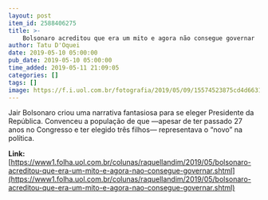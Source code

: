 ```yaml
---
layout: post
item_id: 2588406275
title: >-
    Bolsonaro acreditou que era um mito e agora não consegue governar
author: Tatu D'Oquei
date: 2019-05-10 05:00:00
pub_date: 2019-05-10 05:00:00
time_added: 2019-05-11 21:09:05
categories: []
tags: []
image: https://f.i.uol.com.br/fotografia/2019/05/09/15574523875cd4d6631367f_1557452387_3x2_rt.jpg
---
```


Jair Bolsonaro criou uma narrativa fantasiosa para se eleger Presidente da República. Convenceu a população de que —apesar de ter passado 27 anos no Congresso e ter elegido três filhos— representava o “novo” na política.

**Link:** [https://www1.folha.uol.com.br/colunas/raquellandim/2019/05/bolsonaro-acreditou-que-era-um-mito-e-agora-nao-consegue-governar.shtml](https://www1.folha.uol.com.br/colunas/raquellandim/2019/05/bolsonaro-acreditou-que-era-um-mito-e-agora-nao-consegue-governar.shtml)

